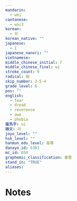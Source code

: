 ```yaml
---
mandarin:
  - wèi
cantonese:
  - wai3
korean:
  - 외
korean_native: ""
japanese:
  - I
japanese_nanori: ""
vietnamese:
middle_chinese_initial: ʔ
middle_chinese_final: ʉi
stroke_count: 9
radical: 田
skip_number: 2-5-4
grade_level: 6
pos: ""
english:
  - fear
  - dread
  - reverence
  - awe
  - phobia
羅馬字: oi
韓文: 외
joyo_level: ""
hsk_level: ""
hanmun_edu_level: 高等
danayo_id: 6383
mc_id: 650
graphemic_classification: 會意
stand_in: "TRUE"
aliases:
---
```


# Notes
